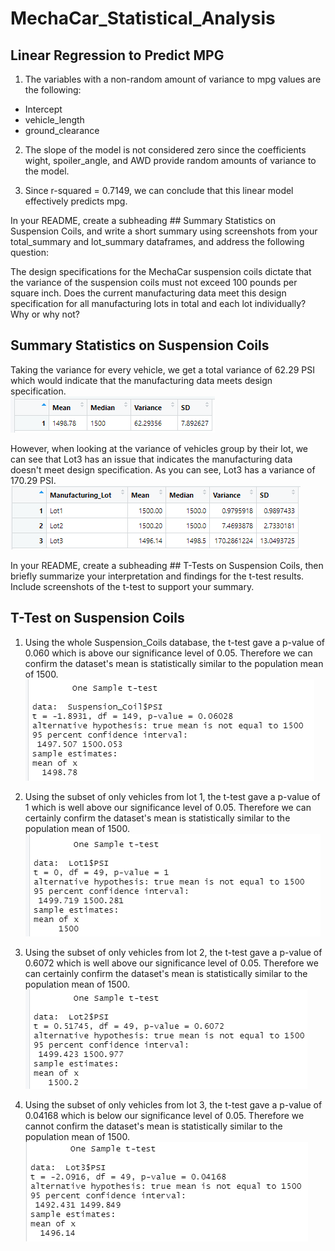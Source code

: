 # MechaCar_Statistical_Analysis

## Linear Regression to Predict MPG
1) The variables with a non-random amount of variance to mpg values are the following:
* Intercept
* vehicle_length
* ground_clearance

2) The slope of the model is not considered zero since the coefficients wight, spoiler_angle, and AWD provide random amounts of variance to the model.

3) Since r-squared = 0.7149, we can conclude that this linear model effectively predicts mpg.

In your README, create a subheading ## Summary Statistics on Suspension Coils, and write a short summary using screenshots from your total_summary and lot_summary dataframes, and address the following question:

The design specifications for the MechaCar suspension coils dictate that the variance of the suspension coils must not exceed 100 pounds per square inch. Does the current manufacturing data meet this design specification for all manufacturing lots in total and each lot individually? Why or why not?

## Summary Statistics on Suspension Coils
Taking the variance for every vehicle, we get a total variance of 62.29 PSI which would indicate that the manufacturing data meets design specification. <br />
![total_summary](total_summary.PNG) <br />

However, when looking at the variance of vehicles group by their lot, we can see that Lot3 has an issue that indicates the manufacturing data doesn't meet design specification.
As you can see, Lot3 has a variance of 170.29 PSI.<br />
![lot_summary](lot_summary.PNG) <br />

In your README, create a subheading ## T-Tests on Suspension Coils, then briefly summarize your interpretation and findings for the t-test results. Include screenshots of the t-test to support your summary.

## T-Test on Suspension Coils
1) Using the whole Suspension_Coils database, the t-test gave a p-value of 0.060 which is above our significance level of 0.05. Therefore we can confirm the 
dataset's mean is statistically similar to the population mean of 1500.<br />
![Suspension_Coils](Suspension_Coil_t-test.PNG) <br />

2) Using the subset of only vehicles from lot 1, the t-test gave a p-value of 1 which is well above our significance level of 0.05. Therefore we can certainly confirm the 
dataset's mean is statistically similar to the population mean of 1500.<br />
![Lot1 t-test](Lot1_t-test.PNG) <br />

3) Using the subset of only vehicles from lot 2, the t-test gave a p-value of 0.6072 which is well above our significance level of 0.05. Therefore we can certainly confirm the 
dataset's mean is statistically similar to the population mean of 1500.<br />
![Lot1 t-test](Lot2_t-test.PNG) <br />

4) Using the subset of only vehicles from lot 3, the t-test gave a p-value of 0.04168 which is below our significance level of 0.05. Therefore we cannot confirm the 
dataset's mean is statistically similar to the population mean of 1500.<br />
![Lot1 t-test](Lot3_t-test.PNG) <br />



